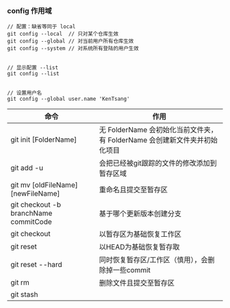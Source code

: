 ### config 作用域
```shell
// 配置：缺省等同于 local
git config --local  // 只对某个仓库生效
git config --global // 对当前用户所有仓库生效
git config --system // 对系统所有登陆的用户生效


// 显示配置 --list
git config --list


// 设置用户名
git config --global user.name 'KenTsang'
```

| 命令 | 作用 |
| -- | -- |
| git init [FolderName] | 无 FolderName 会初始化当前文件夹，有 FolderName 会创建新文件夹并初始化项目 |
| git add -u| 会把已经被git跟踪的文件的修改添加到暂存区域 |
| git mv [oldFileName] [newFileName] | 重命名且提交至暂存区 |
| git checkout -b branchName commitCode | 基于哪个更新版本创建分支 | 
| git checkout | 以暂存区为基础恢复工作区 |
| git reset | 以HEAD为基础恢复暂存取 |
| git reset --hard | 同时恢复暂存区/工作区（慎用），会删除掉一些commit |
| git rm | 删除文件且提交至暂存区 |
| git stash | 